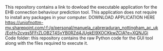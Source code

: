 This repository contains a link to dowload the executable application for the EHB connection behaviour prediction tool. This application does not require to install any packages in your computer. DOWNLOAD APPLICATION HERE https://uniofnottm-my.sharepoint.com/:f:/g/personal/manuela_cabreraduran_nottingham_ac_uk/EoHy2cvqs5FFrZLOB2T4SyYB0RZd4JUgkEI9XOCKkwZClA?e=XQNJGi
Code folder: this repository contains the raw Python code for the GUI tool along with the files required to execute it.

